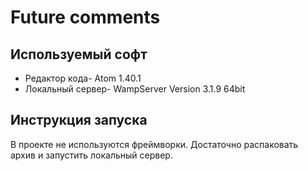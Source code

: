 # Future comments

## Используемый софт
- Редактор кода- Atom 1.40.1
- Локальный сервер-  WampServer Version 3.1.9 64bit

## Инструкция запуска
В проекте не используются фреймворки. Достаточно распаковать архив и запустить локальный сервер.
